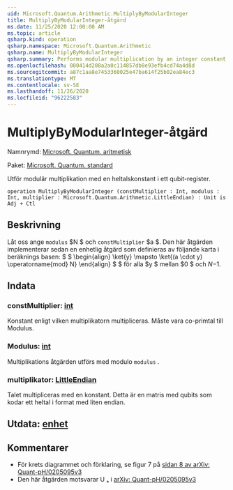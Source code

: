 ```yaml
---
uid: Microsoft.Quantum.Arithmetic.MultiplyByModularInteger
title: MultiplyByModularInteger-åtgärd
ms.date: 11/25/2020 12:00:00 AM
ms.topic: article
qsharp.kind: operation
qsharp.namespace: Microsoft.Quantum.Arithmetic
qsharp.name: MultiplyByModularInteger
qsharp.summary: Performs modular multiplication by an integer constant on a qubit register.
ms.openlocfilehash: 080414d208a2a0c114857db8e93efb4cd74a4d8d
ms.sourcegitcommit: a87c1aa8e7453360025e47ba614f25b02ea84ec3
ms.translationtype: MT
ms.contentlocale: sv-SE
ms.lasthandoff: 11/26/2020
ms.locfileid: "96222583"
---
```

# <a name="multiplybymodularinteger-operation"></a>MultiplyByModularInteger-åtgärd

Namnrymd: [Microsoft. Quantum. aritmetisk](xref:Microsoft.Quantum.Arithmetic)

Paket: [Microsoft. Quantum. standard](https://nuget.org/packages/Microsoft.Quantum.Standard)


Utför modulär multiplikation med en heltalskonstant i ett qubit-register.

```qsharp
operation MultiplyByModularInteger (constMultiplier : Int, modulus : Int, multiplier : Microsoft.Quantum.Arithmetic.LittleEndian) : Unit is Adj + Ctl
```


## <a name="description"></a>Beskrivning

Låt oss ange `modulus` $N $ och `constMultiplier` $a $.
Den här åtgärden implementerar sedan en enhetlig åtgärd som definieras av följande karta i beräknings basen: $ $ \begin{align} \ket{y} \mapsto \ket{(a \cdot y) \operatorname{mod} N} \end{align} $ $ för alla $y $ mellan $0 $ och $N-$1.

## <a name="input"></a>Indata

### <a name="constmultiplier--int"></a>constMultiplier: [int](xref:microsoft.quantum.lang-ref.int)

Konstant enligt vilken multiplikatorn multipliceras. Måste vara co-primtal till Modulus.


### <a name="modulus--int"></a>Modulus: [int](xref:microsoft.quantum.lang-ref.int)

Multiplikations åtgärden utförs med modulo `modulus` .


### <a name="multiplier--littleendian"></a>multiplikator: [LittleEndian](xref:Microsoft.Quantum.Arithmetic.LittleEndian)

Talet multipliceras med en konstant.
Detta är en matris med qubits som kodar ett heltal i format med liten endian.



## <a name="output--unit"></a>Utdata: [enhet](xref:microsoft.quantum.lang-ref.unit)



## <a name="remarks"></a>Kommentarer

- För krets diagrammet och förklaring, se figur 7 på [sidan 8 av arXiv: Quant-pH/0205095v3](https://arxiv.org/pdf/quant-ph/0205095v3.pdf#page=8)
- Den här åtgärden motsvarar U ₐ i [arXiv: Quant-pH/0205095v3](https://arxiv.org/pdf/quant-ph/0205095v3.pdf)